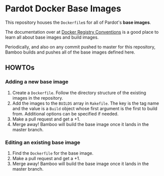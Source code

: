 # Pardot Docker Base Images

This repository houses the `Dockerfile`s for all of Pardot's **base images**.

The documentation over at [Docker Registry Conventions](https://confluence.dev.pardot.com/display/PTechops/Docker+Registry+Conventions) is a good place to learn all about base images and build images.

Periodically, and also on any commit pushed to master for this repository, Bamboo builds and pushes all of the base images defined here.

## HOWTOs

### Adding a new base image

1. Create a `Dockerfile`. Follow the directory structure of the existing images in the repository.
1. Add the images to the `BUILDS` array in `Rakefile`. The key is the tag name and the value is a `Build` object whose first argument is the first to build from. Additional options can be specified if needed.
1. Make a pull request and get a +1.
1. Merge away! Bamboo will build the base image once it lands in the master branch.

### Editing an existing base image

1. Find the `Dockerfile` for the base image.
1. Make a pull request and get a +1.
1. Merge away! Bamboo will build the base image once it lands in the master branch.
